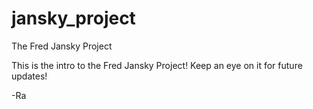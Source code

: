 # jansky_project
The Fred Jansky Project

 This is the intro to the Fred Jansky Project! Keep an eye on it for future updates! 
 
 -Ra
